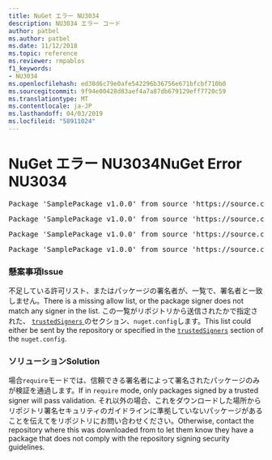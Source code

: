 ```yaml
---
title: NuGet エラー NU3034
description: NU3034 エラー コード
author: patbel
ms.author: patbel
ms.date: 11/12/2018
ms.topic: reference
ms.reviewer: rmpablos
f1_keywords:
- NU3034
ms.openlocfilehash: ed38d6c79e0afe542296b36756e671bfcbf710b0
ms.sourcegitcommit: 9f94e00428d83aef4a7a87db679129eff7720c59
ms.translationtype: MT
ms.contentlocale: ja-JP
ms.lasthandoff: 04/03/2019
ms.locfileid: "58911024"
---
```

# <a name="nuget-error-nu3034"></a><span data-ttu-id="2b3a0-103">NuGet エラー NU3034</span><span class="sxs-lookup"><span data-stu-id="2b3a0-103">NuGet Error NU3034</span></span>

<pre>Package 'SamplePackage v1.0.0' from source 'https://source.com/index.json': signatureValidationMode is set to require, so packages are allowed only if signed by trusted signers; however, no trusted signers were specified.</pre>
<pre>Package 'SamplePackage v1.0.0' from source 'https://source.com/index.json': The package signature certificate fingerprint does not match any certificate fingerprint in the allow list.</pre>
<pre>Package 'SamplePackage v1.0.0' from source 'https://source.com/index.json': This repository indicated that all its packages are repository signed; however, it listed no signing certificates.</pre>
<pre>Package 'SamplePackage v1.0.0' from source 'https://source.com/index.json': This package was not repository signed with a certificate listed by this repository.</pre>

### <a name="issue"></a><span data-ttu-id="2b3a0-104">懸案事項</span><span class="sxs-lookup"><span data-stu-id="2b3a0-104">Issue</span></span>

<span data-ttu-id="2b3a0-105">不足している許可リスト、またはパッケージの署名者が、一覧で、署名者と一致しません。</span><span class="sxs-lookup"><span data-stu-id="2b3a0-105">There is a missing allow list, or the package signer does not match any signer in the list.</span></span> <span data-ttu-id="2b3a0-106">この一覧がリポジトリから送信されたかで指定された、 [ `trustedSigners` ](../nuget-config-file.md#trustedsigners-section)のセクション、`nuget.config`します。</span><span class="sxs-lookup"><span data-stu-id="2b3a0-106">This list could either be sent by the repository or specified in the [`trustedSigners`](../nuget-config-file.md#trustedsigners-section) section of the `nuget.config`.</span></span>

### <a name="solution"></a><span data-ttu-id="2b3a0-107">ソリューション</span><span class="sxs-lookup"><span data-stu-id="2b3a0-107">Solution</span></span>

<span data-ttu-id="2b3a0-108">場合`require`モードでは、信頼できる署名者によって署名されたパッケージのみが検証を通過します。</span><span class="sxs-lookup"><span data-stu-id="2b3a0-108">If in `require` mode, only packages signed by a trusted signer will pass validation.</span></span> <span data-ttu-id="2b3a0-109">それ以外の場合、これをダウンロードした場所からリポジトリ署名セキュリティのガイドラインに準拠していないパッケージがあることを伝えてをリポジトリにお問い合わせください。</span><span class="sxs-lookup"><span data-stu-id="2b3a0-109">Otherwise, contact the repository where this was downloaded from to let them know they have a package that does not comply with the repository signing security guidelines.</span></span>
